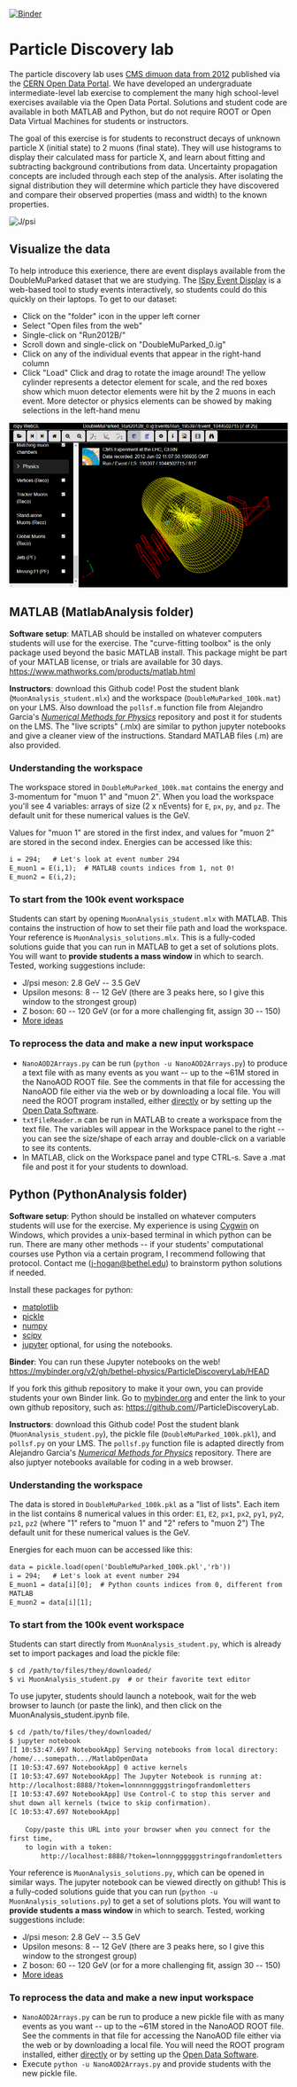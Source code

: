 [![Binder](https://mybinder.org/badge_logo.svg)](https://mybinder.org/v2/gh/bethel-physics/ParticleDiscoveryLab/dev)

# Particle Discovery lab

The particle discovery lab uses [CMS dimuon data from 2012](http://doi.org/10.7483/OPENDATA.CMS.LVG5.QT81) published via the [CERN Open Data Portal](http://opendata.cern.ch/). 
We have developed an undergraduate intermediate-level lab exercise to complement the many high school-level exercises available via the Open Data Portal.
Solutions and student code are available in both MATLAB and Python, but do not require ROOT or Open Data Virtual Machines for students or instructors.

The goal of this exercise is for students to reconstruct decays of unknown particle X (initial state) to 2 muons (final state). They will use histograms to display their calculated mass for particle X, and learn about fitting and subtracting background contributions from data. Uncertainty propagation concepts are included through each step of the analysis. After isolating the signal distribution they will determine which particle they have discovered and compare their observed properties (mass and width) to the known properties. 

![J/psi](images/MuonLab_JpsiSigBkg.png)

## Visualize the data
To help introduce this exerience, there are event displays available from the DoubleMuParked dataset that we are studying. The [ISpy Event Display](http://opendata.cern.ch/visualise/events/cms#) is a web-based tool to study events interactively, so students could do this quickly on their laptops. To get
to our dataset:
 * Click on the "folder" icon in the upper left corner
 * Select "Open files from the web"
 * Single-click on "Run2012B/"
 * Scroll down and single-click on "DoubleMuParked_0.ig"
 * Click on any of the individual events that appear in the right-hand column
 * Click "Load"
Click and drag to rotate the image around! The yellow cylinder represents a detector element for scale, and the red boxes show which muon detector elements were hit by the 2 muons in each event. More detector or physics elements can be showed by making selections in the left-hand menu

![ISpy event display](images/eventDisplay.PNG)

## MATLAB (MatlabAnalysis folder)
**Software setup**: MATLAB should be installed on whatever computers students will use for the exercise. The "curve-fitting toolbox" is the only package
used beyond the basic MATLAB install. This package might be part of your MATLAB license, or trials are available for 30 days. https://www.mathworks.com/products/matlab.html

**Instructors**: download this Github code! Post the student blank (`MuonAnalysis_student.mlx`) and the workspace (`DoubleMuParked_100k.mat`) on your LMS. 
Also download the `pollsf.m` function file from Alejandro Garcia's [*Numerical Methods for Physics*](https://github.com/AlejGarcia/NM4P/tree/master/MatlabRevised) repository
and post it for students on the LMS. The "live scripts" (.mlx) are similar to python jupyter notebooks and give a cleaner view of the instructions. Standard MATLAB files (.m) are also provided.

### Understanding the workspace
The workspace stored in `DoubleMuParked_100k.mat` contains the energy and 3-momentum for "muon 1" and "muon 2". When you load the workspace you'll see 4 variables: 
arrays of size (2 x nEvents) for `E`, `px`, `py`, and `pz`. The default unit for these numerical values is the GeV.

Values for "muon 1" are stored in the first index, and values for "muon 2" are stored in the second index. Energies can be accessed like this:
```
i = 294;   # Let's look at event number 294
E_muon1 = E(i,1);  # MATLAB counts indices from 1, not 0!
E_muon2 = E(i,2);
```

### To start from the 100k event workspace
Students can start by opening `MuonAnalysis_student.mlx` with MATLAB. This contains the instruction of how to set their file path and load the workspace. 
Your reference is `MuonAnalysis_solutions.mlx`. This is a fully-coded solutions guide that you can run in MATLAB to get a set of solutions plots. 
You will want to **provide students a mass window** in which to search. Tested, working suggestions include:
 * J/psi meson: 2.8 GeV -- 3.5 GeV
 * Upsilon mesons: 8 -- 12 GeV (there are 3 peaks here, so I give this window to the strongest group)
 * Z boson: 60 -- 120 GeV (or for a more challenging fit, assign 30 -- 150)
 * [More ideas](https://github.com/cms-opendata-analyses/DimuonSpectrumNanoAODOutreachAnalysis)
 

### To reprocess the data and make a new input workspace
 * `NanoAOD2Arrays.py` can be run (`python -u NanoAOD2Arrays.py`) to produce a text file with as many events as you want -- up to the ~61M stored in the NanoAOD ROOT file. See the comments in that file for accessing the NanoAOD file either via the web or by downloading a local file. You will need the ROOT program installed, either [directly](https://root.cern.ch/) or by setting up the [Open Data Software](http://opendata.cern.ch/docs/cms-virtual-machine-2011).
 * `txtFileReader.m` can be run in MATLAB to create a workspace from the text file. The variables will appear in the Workspace panel to the right -- you can see the size/shape of each array and double-click on a variable to see its contents. 
 * In MATLAB, click on the Workspace panel and type CTRL-s. Save a .mat file and post it for your students to download. 

## Python (PythonAnalysis folder)

**Software setup**: Python should be installed on whatever computers students will use for the exercise. My experience is using [Cygwin](https://www.cygwin.com/) on Windows, which provides a unix-based terminal in which python can be run. There are many other methods -- if your students' computational courses use Python via a certain program, I recommend following that protocol. Contact me (j-hogan@bethel.edu) to brainstorm python solutions if needed. 

Install these packages for python:
 * [matplotlib](https://matplotlib.org/)
 * [pickle](https://docs.python.org/3/library/pickle.html)
 * [numpy](https://numpy.org/)
 * [scipy](https://www.scipy.org/)
 * [jupyter](https://jupyter.org/) optional, for using the notebooks. 

**Binder**: You can run these Jupyter notebooks on the web! https://mybinder.org/v2/gh/bethel-physics/ParticleDiscoveryLab/HEAD

If you fork this github repository to make it your own, you can provide students your own Binder link. Go to [mybinder.org](mybinder.org) and enter the link to your own github repository, such as: https://github.com/<yourUserNameHere>/ParticleDiscoveryLab.

**Instructors**: download this Github code! Post the student blank (`MuonAnalysis_student.py`), the pickle file (`DoubleMuParked_100k.pkl`), and `pollsf.py` on your LMS. The `pollsf.py` function file is adapted directly from Alejandro Garcia's [*Numerical Methods for Physics*](https://github.com/AlejGarcia/NM4P/tree/master/MatlabRevised) repository. There are also juptyer notebooks available for coding in a web browser. 

### Understanding the workspace
The data is stored in `DoubleMuParked_100k.pkl` as a "list of lists". Each item in the list contains 8 numerical values in this order: `E1`, `E2`, `px1`, `px2`, `py1`, `py2`, `pz1`, `pz2` (where "1" refers to "muon 1" and "2" refers to "muon 2") The default unit for these numerical values is the GeV.

Energies for each muon can be accessed like this:
```
data = pickle.load(open('DoubleMuParked_100k.pkl','rb'))
i = 294;   # Let's look at event number 294
E_muon1 = data[i][0];  # Python counts indices from 0, different from MATLAB
E_muon2 = data[i][1];
```

### To start from the 100k event workspace
Students can start directly from `MuonAnalysis_student.py`, which is already set to import packages and load the pickle file:
```
$ cd /path/to/files/they/downloaded/
$ vi MuonAnalysis_student.py  # or their favorite text editor
```
To use jupyter, students should launch a notebook, wait for the web browser to launch (or paste the link), and then click on the MuonAnalysis_student.ipynb file.
```
$ cd /path/to/files/they/downloaded/
$ jupyter notebook
[I 10:53:47.697 NotebookApp] Serving notebooks from local directory: /home/...somepath.../MatlabOpenData
[I 10:53:47.697 NotebookApp] 0 active kernels 
[I 10:53:47.697 NotebookApp] The Jupyter Notebook is running at: http://localhost:8888/?token=lonnnnnggggstringofrandomletters
[I 10:53:47.697 NotebookApp] Use Control-C to stop this server and shut down all kernels (twice to skip confirmation).
[C 10:53:47.697 NotebookApp] 
    
    Copy/paste this URL into your browser when you connect for the first time,
    to login with a token:
        http://localhost:8888/?token=lonnnggggggstringofrandomletters
```

Your reference is `MuonAnalysis_solutions.py`, which can be opened in similar ways. The jupyter notebook can be viewed directly on github! This is a fully-coded solutions guide that you can run (`python -u MuonAnalysis_solutions.py`) to get a set of solutions plots. 
You will want to **provide students a mass window** in which to search. Tested, working suggestions include:
 * J/psi meson: 2.8 GeV -- 3.5 GeV
 * Upsilon mesons: 8 -- 12 GeV (there are 3 peaks here, so I give this window to the strongest group)
 * Z boson: 60 -- 120 GeV (or for a more challenging fit, assign 30 -- 150)
 * [More ideas](https://github.com/cms-opendata-analyses/DimuonSpectrumNanoAODOutreachAnalysis)
 

### To reprocess the data and make a new input workspace
 * `NanoAOD2Arrays.py` can be run to produce a new pickle file with as many events as you want -- up to the ~61M stored in the NanoAOD ROOT file. See the comments in that file for accessing the NanoAOD file either via the web or by downloading a local file. You will need the ROOT program installed, either [directly](https://root.cern.ch/) or by setting up the [Open Data Software](http://opendata.cern.ch/docs/cms-virtual-machine-2011).
 * Execute `python -u NanoAOD2Arrays.py` and provide students with the new pickle file.  

